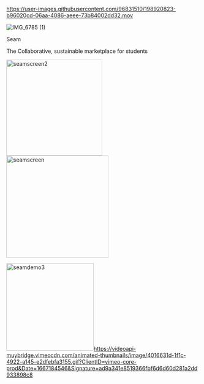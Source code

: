 

https://user-images.githubusercontent.com/96831510/198920823-b96020cd-06aa-4086-aeee-73b84002dd32.mov

![IMG_6785 (1)](https://user-images.githubusercontent.com/96831510/198918651-8bc99a08-4711-4c13-b58b-3f838a58e0a3.jpg)


Seam


The Collaborative, sustainable marketplace for students

<img width="250" alt="seamscreen2" src="https://user-images.githubusercontent.com/96831510/198918418-72c81873-9334-4cef-b863-11d167164ed0.png">
<img width="266" alt="seamscreen" src="https://user-images.githubusercontent.com/96831510/198918439-6932b62d-3b33-43ff-bcb2-afc7bee32424.png">

<img width="228" alt="seamdemo3" src="https://user-images.githubusercontent.com/96831510/198919744-e8552217-2258-49da-b59d-58ae9ab8bc18.png">https://videoapi-muybridge.vimeocdn.com/animated-thumbnails/image/4016631d-1f1c-4922-a145-e2dfebfa3155.gif?ClientID=vimeo-core-prod&Date=1667184546&Signature=ad9a341e8519366fbf6d6d60d281a2dd933898c8

